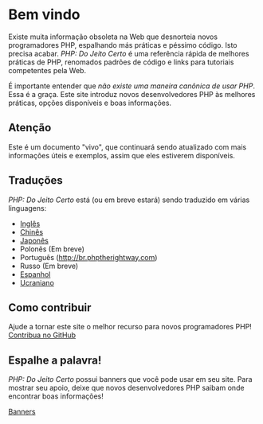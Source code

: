 # Bem vindo

Existe muita informação obsoleta na Web que desnorteia novos programadores PHP, espalhando más práticas e péssimo código. Isto precisa acabar. _PHP: Do Jeito Certo_ é uma referência rápida de melhores práticas de PHP, renomados padrões de código e links para tutoriais competentes pela Web.

É importante entender que _não existe uma maneira canônica de usar PHP_. Essa é a graça. Este site introduz novos desenvolvedores PHP às melhores práticas, opções disponíveis e boas informações.

## Atenção

Este é um documento "vivo", que continuará sendo atualizado com mais informações úteis e exemplos, assim que eles estiverem disponíveis.

## Traduções

_PHP: Do Jeito Certo_ está (ou em breve estará) sendo traduzido em várias linguagens:

* [Inglês](http://www.phptherightway.com)
* [Chinês](http://wulijun.github.com/php-the-right-way)
* [Japonês](http://ja.phptherightway.com)
* Polonês (Em breve)
* Português (http://br.phptherightway.com)
* Russo (Em breve)
* [Espanhol](http://es.phptherightway.com)
* [Ucraniano](http://iflista.github.com/php-the-right-way/)

## Como contribuir

Ajude a tornar este site o melhor recurso para novos programadores PHP! [Contribua no GitHub][1]

## Espalhe a palavra!

_PHP: Do Jeito Certo_ possui banners que você pode usar em seu site. Para mostrar seu apoio, deixe que novos desenvolvedores PHP saibam onde encontrar boas informações!

[Banners][2]

[1]: https://github.com/codeguy/php-the-right-way/tree/gh-pages
[2]: /banners.html